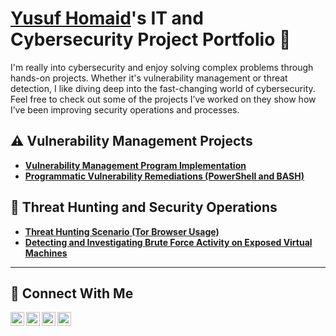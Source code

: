 # <a href="https://www.linkedin.com/in/yusuf-homaid/">Yusuf Homaid</a>'s IT and Cybersecurity Project Portfolio 🔐

I'm really into cybersecurity and enjoy solving complex problems through hands-on projects. Whether it's vulnerability management or threat detection, I like diving deep into the fast-changing world of cybersecurity. Feel free to check out some of the projects I’ve worked on they show how I’ve been improving security operations and processes.

## ⚠️ Vulnerability Management Projects

- **[Vulnerability Management Program Implementation](https://github.com/Yusuf-Homaid/vulnerability-management-program)**
- **[Programmatic Vulnerability Remediations (PowerShell and BASH)](https://github.com/Yusuf-Homaid/programmatic-vulnerability-remediations)**

## 🚨 Threat Hunting and Security Operations

- **[Threat Hunting Scenario (Tor Browser Usage)](https://github.com/Yusuf-Homaid/threat-hunting-scenario-tor)**
- **[Detecting and Investigating Brute Force Activity on Exposed Virtual Machines](https://github.com/Yusuf-Homaid/detecting-brute-force-vms)**

<hr/>

## 🤳 Connect With Me

[<img align="left" alt="___________ | YouTube" width="22px" src="https://cdn.jsdelivr.net/npm/simple-icons@v3/icons/youtube.svg" />][youtube]
[<img align="left" alt="___________ | Twitter" width="22px" src="https://cdn.jsdelivr.net/npm/simple-icons@v3/icons/twitter.svg" />][twitter]
[<img align="left" alt="___________ | LinkedIn" width="22px" src="https://cdn.jsdelivr.net/npm/simple-icons@v3/icons/linkedin.svg" />][linkedin]
[<img align="left" alt="___________ | Instagram" width="22px" src="https://cdn.jsdelivr.net/npm/simple-icons@v3/icons/instagram.svg" />][instagram]

[twitter]: https://twitter.com/___________
[youtube]: https://www.youtube.com/c/___________
[instagram]: https://www.instagram.com/___________
[linkedin]: https://linkedin.com/in/___________

<!--
<img width="35" alt="image" src="https://github.com/user-attachments/assets/2f41c7cd-5ea8-4475-b451-a37161b6c3fb"> 
<img width="35" alt="image" src="https://github.com/user-attachments/assets/77649969-9910-4994-8b96-74a116cfb2a8">
-->
